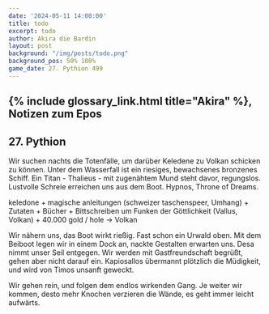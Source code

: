 ```yaml
---
date: '2024-05-11 14:00:00'
title: todo
excerpt: todo
author: Akira die Bardin
layout: post
background: "/img/posts/todo.png"
background_pos: 50% 100%
game_date: 27. Pythion 499
---
```


## {% include glossary_link.html title="Akira" %}, Notizen zum Epos

## 27. Pythion

Wir suchen nachts die Totenfälle, um darüber Keledene zu Volkan schicken zu können.
Unter dem Wasserfall ist ein riesiges, bewachsenes bronzenes Schiff. Ein Titan - Thalieus - mit zugenähtem Mund steht davor, regungslos. Lustvolle Schreie erreichen uns aus dem Boot. Hypnos, Throne of Dreams.

keledone + magische anleitungen (schweizer taschenspeer, Umhang) + Zutaten + Bücher + Bittschreiben um Funken der Göttlichkeit (Vallus, Volkan) + 40.000 gold / hole -> Volkan

Wir nähern uns, das Boot wirkt rießig. Fast schon ein Urwald oben. Mit dem Beiboot legen wir in einem Dock an, nackte Gestalten erwarten uns. Desa nimmt unser Seil entgegen. Wir werden mit Gastfreundschaft begrüßt, gehen aber nicht darauf ein. Kapiosallos übermannt plötzlich die Müdigkeit, und wird von Timos unsanft geweckt.

Wir gehen rein, und folgen dem endlos wirkenden Gang. Je weiter wir kommen, desto mehr Knochen verzieren die Wände, es geht immer leicht aufwärts.

<!--
Die Amazonen sind mit der Halbinsel Aresia in Verbindung, 
Narsus für viele aresianer ein spielzeug der königin.
-->
